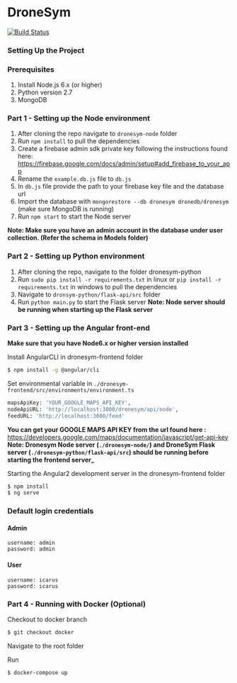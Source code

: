 # DroneSym
[![Build Status](https://travis-ci.org/scorelab/DroneSym.svg?branch=develop)](https://travis-ci.org/scorelab/DroneSym)

### Setting Up the Project

### Prerequisites

1. Install Node.js 6.x (or higher)
2. Python version 2.7
3. MongoDB

### Part 1 - Setting up the Node environment

1. After cloning the repo navigate to `dronesym-node` folder
2. Run `npm install` to pull the dependencies
3. Create a firebase admin sdk private key following the instructions found here: https://firebase.google.com/docs/admin/setup#add_firebase_to_your_app
4. Rename the `example.db.js` file to `db.js`
5. In `db.js` file provide the path to your firebase key file and the database url
6. Import the database with `mongorestore --db dronesym dronedb/dronesym` (make sure MongoDB is running)
7. Run `npm start` to start the Node server

**Note: Make sure you have an admin account in the database under user collection. (Refer the schema in Models folder)**


### Part 2 - Setting up Python environment

1. After cloning the repo, navigate to the folder dronesym-python
2. Run `sudo pip install -r requirements.txt` in linux or `pip install -r requirements.txt` in windows to pull the dependencies
3. Navigate to `dronsym-python/flask-api/src` folder
4. Run `python main.py` to start the Flask server
**Note: Node server should be running when starting up the Flask server**

### Part 3 - Setting up the Angular front-end

**Make sure that you have Node6.x or higher version installed**

Install AngularCLI in dronesym-frontend folder

```sh
$ npm install -g @angular/cli
```
Set environmental variable in `./dronesym-frontend/src/environments/environment.ts`

```sh
mapsApiKey: 'YOUR_GOOGLE_MAPS_API_KEY',
nodeApiURL: 'http://localhost:3000/dronesym/api/node',
feedURL: 'http://localhost:3000/feed'
```
**You can get your GOOGLE MAPS API KEY from the url found here :** https://developers.google.com/maps/documentation/javascript/get-api-key
**Note: Dronesym Node server (`./dronesym-node/`) and DroneSym Flask server (`./dronesym-python/flask-api/src`) should be running before starting the frontend server_**

Starting the Angular2 development server in the dronesym-frontend folder 

```sh
$ npm install
$ ng serve
```

### Default login credentials

#### Admin
```
username: admin
password: admin
```

#### User
```
username: icarus
password: icarus
```

### Part 4 - Running with Docker (Optional)

Checkout to docker branch

```sh
$ git checkout docker
```

Navigate to the root folder

Run

```sh
$ docker-compose up
```
